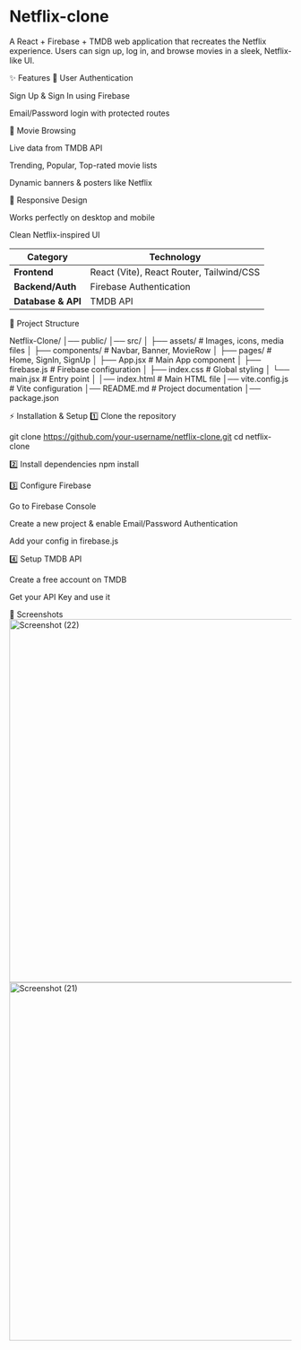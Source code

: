 ﻿# Netflix-clone

A React + Firebase + TMDB web application that recreates the Netflix experience.
Users can sign up, log in, and browse movies in a sleek, Netflix-like UI.


✨ Features
🔐 User Authentication

Sign Up & Sign In using Firebase

Email/Password login with protected routes

🎥 Movie Browsing

Live data from TMDB API

Trending, Popular, Top-rated movie lists

Dynamic banners & posters like Netflix

📱 Responsive Design

Works perfectly on desktop and mobile

Clean Netflix-inspired UI

| **Category**       | **Technology**                                  |
| ------------------ | ----------------------------------------------- |
| **Frontend**       | React (Vite), React Router,  Tailwind/CSS       |
| **Backend/Auth**   | Firebase Authentication                         |
| **Database & API** | TMDB API                                        |


📂 Project Structure

Netflix-Clone/
│── public/
│── src/
│   ├── assets/          # Images, icons, media files
│   ├── components/      # Navbar, Banner, MovieRow
│   ├── pages/           # Home, SignIn, SignUp
│   ├── App.jsx          # Main App component
│   ├── firebase.js      # Firebase configuration
│   ├── index.css        # Global styling
│   └── main.jsx         # Entry point
│
│── index.html           # Main HTML file
│── vite.config.js       # Vite configuration
│── README.md            # Project documentation
│── package.json


⚡ Installation & Setup
1️⃣ Clone the repository

git clone https://github.com/your-username/netflix-clone.git
cd netflix-clone

2️⃣ Install dependencies
npm install

3️⃣ Configure Firebase

Go to Firebase Console

Create a new project & enable Email/Password Authentication

Add your config in firebase.js

4️⃣ Setup TMDB API

Create a free account on TMDB

Get your API Key and use it 

📸 Screenshots
<img width="1366" height="648" alt="Screenshot (22)" src="https://github.com/user-attachments/assets/c9785cce-c0ef-4236-a2ed-86292b6928d7" />
<img width="1346" height="639" alt="Screenshot (21)" src="https://github.com/user-attachments/assets/dee880f5-9291-47a0-8e42-adf5710e7ff2" />

